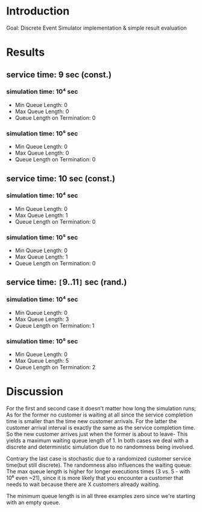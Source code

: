 # Introduction #

Goal: Discrete Event Simulator implementation & simple result evaluation


# Results #

## service time: 9 sec (const.) ##
### simulation time: 10⁴ sec ###
  * Min Queue Length: 0
  * Max Queue Length: 0
  * Queue Length on Termination: 0
### simulation time: 10⁵ sec ###
  * Min Queue Length: 0
  * Max Queue Length: 0
  * Queue Length on Termination: 0

## service time: 10 sec (const.) ##
### simulation time: 10⁴ sec ###
  * Min Queue Length: 0
  * Max Queue Length: 1
  * Queue Length on Termination: 0
### simulation time: 10⁵ sec ###
  * Min Queue Length: 0
  * Max Queue Length: 1
  * Queue Length on Termination: 0

## service time: `[`9..11`]` sec (rand.) ##
### simulation time: 10⁴ sec ###
  * Min Queue Length: 0
  * Max Queue Length: 3
  * Queue Length on Termination: 1
### simulation time: 10⁵ sec ###
  * Min Queue Length: 0
  * Max Queue Length: 5
  * Queue Length on Termination: 2

# Discussion #

For the first and second case it doesn't matter how long the simulation runs;
As for the former no customer is waiting at all since the service completion time is smaller than the time new customer arrivals. For the latter the customer arrival interval is exactly the same as the service completion time. So the new customer arrives just when the former is about to leave- This yields a maximum waiting queue length of 1.
In both cases we deal with a discrete and deterministic simulation due to no randomness being involved.

Contrary the last case is stochastic due to a randomized customer service time(but still discrete).
The randomness also influences the waiting queue: The max queue length is higher for longer executions times (3 vs. 5 - with 10⁶ even ~21), since it is more likely that you encounter a customer that needs to wait because there are X customers already waiting.

The minimum queue length is in all three examples zero since we're starting with an empty queue.